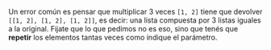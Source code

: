 Un error común es pensar que multiplicar 3 veces `[1, 2]` tiene que devolver `[[1, 2], [1, 2], [1, 2]]`, es decir: una lista compuesta por 3 listas iguales a la original. Fijate que lo que pedimos no es eso, sino que tenés que **repetir** los elementos tantas veces como indique el parámetro.